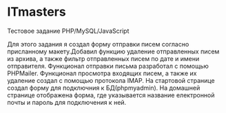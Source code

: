 # ITmasters
Тестовое задание PHP/MySQL/JavaScript

Для этого задания я создал форму отправки писем согласно присланному макету.Добавил функцию удаление отправленных писем из архива, а также фильтр отправленных писем по дате и имени отправителя.
Функционал отправки письма разработал с помощью PHPMailer.
Функционал просмотра входящих писем, а также их удаление создал с помощью протокола IMAP. 
На стартовой странице создал форму для подключния к БД(phpmyadmin).
На домашней странице отображена форма, где указывается название електронной почты и пароль для подключения к ней.
